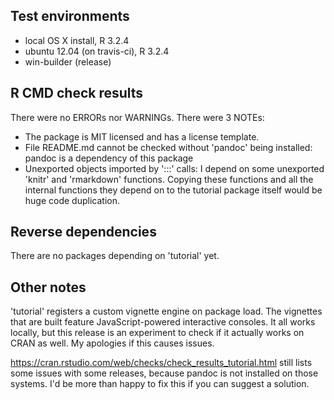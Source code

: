 ## Test environments

* local OS X install, R 3.2.4
* ubuntu 12.04 (on travis-ci), R 3.2.4
* win-builder (release)

## R CMD check results

There were no ERRORs nor WARNINGs. There were 3 NOTEs:

* The package is MIT licensed and has a license template.
* File README.md cannot be checked without 'pandoc' being installed: pandoc is a dependency of this package
* Unexported objects imported by ':::' calls: I depend on some unexported 'knitr' and 'rmarkdown' functions. Copying these functions and all the internal functions they depend on to the tutorial package itself would be huge code duplication.

## Reverse dependencies

There are no packages depending on 'tutorial' yet.

## Other notes

'tutorial' registers a custom vignette engine on package load. The vignettes that are built feature JavaScript-powered interactive consoles. It all works locally, but this release is an experiment to check if it actually works on CRAN as well. My apologies if this causes issues.

https://cran.rstudio.com/web/checks/check_results_tutorial.html still lists some issues with some releases, because pandoc is not installed on those systems. I'd be more than happy to fix this if you can suggest a solution.



